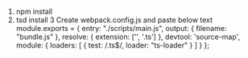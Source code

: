 1. npm install
2. tsd install
3 Create webpack.config.js and paste below text
module.exports = {
  entry: "./scripts/main.js",
  output: {
    filename: "bundle.js"
  },
  resolve: {
    extension: ['', '.ts']
  },
  devtool: 'source-map',
  module: {
    loaders: [
      { test: /\.ts$/, loader: "ts-loader" }
    ]
  }
};
